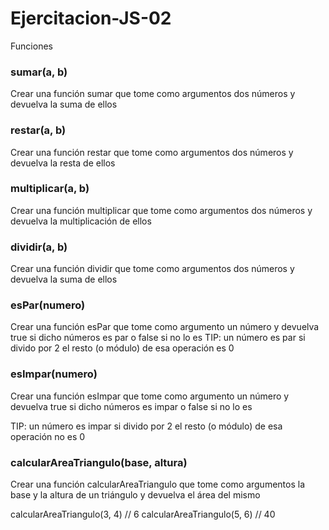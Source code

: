 # Ejercitacion-JS-02
Funciones

<h3>sumar(a, b)</h3>
Crear una función sumar que tome como argumentos dos números y devuelva la suma de ellos

<h3>restar(a, b)</h3>
Crear una función restar que tome como argumentos dos números y devuelva la resta de ellos


<h3>multiplicar(a, b)</h3>
Crear una función multiplicar que tome como argumentos dos números y devuelva la multiplicación de ellos

<h3>dividir(a, b)</h3>
Crear una función dividir que tome como argumentos dos números y devuelva la suma de ellos

<h3>esPar(numero)</h3>
Crear una función esPar que tome como argumento un número y devuelva true si dicho números es par o false si no lo es
TIP: un número es par si divido por 2 el resto (o módulo) de esa operación es 0


<h3>esImpar(numero)</h3>
Crear una función esImpar que tome como argumento un número y devuelva true si dicho números es impar o false si no lo es

TIP: un número es impar si divido por 2 el resto (o módulo) de esa operación no es 0

<h3>calcularAreaTriangulo(base, altura)</h3>
Crear una función calcularAreaTriangulo que tome como argumentos la base y la altura de un triángulo y devuelva el área del mismo

calcularAreaTriangulo(3, 4) // 6
calcularAreaTriangulo(5, 6) // 40

